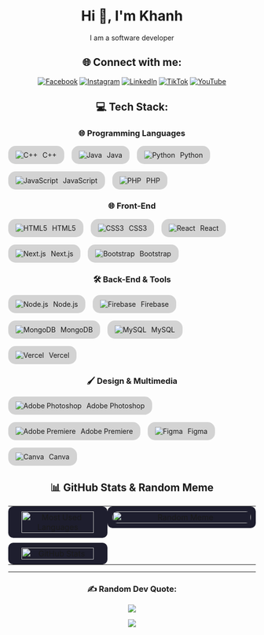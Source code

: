 <div align="center">

# Hi 👋, I'm Khanh  
I am a software developer


## 🌐 Connect with me:
[![Facebook](https://img.shields.io/badge/Facebook-%231877F2.svg?style=for-the-badge&logo=Facebook&logoColor=white)](https://facebook.com/www.facebook.com) 
[![Instagram](https://img.shields.io/badge/Instagram-%23E4405F.svg?style=for-the-badge&logo=Instagram&logoColor=white)](https://www.instagram.com/jkhanhdev.0pro/) 
[![LinkedIn](https://img.shields.io/badge/LinkedIn-%230077B5.svg?style=for-the-badge&logo=linkedin&logoColor=white)](https://linkedin.com/in/huu-khanh-duong-41284925a) 
[![TikTok](https://img.shields.io/badge/TikTok-%23000000.svg?style=for-the-badge&logo=TikTok&logoColor=white)](https://www.tiktok.com/@jkhanhdev.nopro) 
[![YouTube](https://img.shields.io/badge/YouTube-%23FF0000.svg?style=for-the-badge&logo=YouTube&logoColor=white)](https://www.youtube.com/@yardermusic5924)



## 💻 Tech Stack:

### 🌐 Programming Languages
<div style="display: flex; flex-wrap: wrap; gap: 15px;">
  <div style="background-color: lightgrey; border-radius: 15px; padding: 10px 15px; display: flex; align-items: center; gap: 10px;">
    <img src="https://img.shields.io/badge/-C++-lightgrey?logo=c%2B%2B&logoColor=00599C&style=for-the-badge" alt="C++">
    <span>C++</span>
  </div>
  <div style="background-color: lightgrey; border-radius: 15px; padding: 10px 15px; display: flex; align-items: center; gap: 10px;">
    <img src="https://img.shields.io/badge/-Java-lightgrey?logo=java&logoColor=ED8B00&style=for-the-badge" alt="Java">
    <span>Java</span>
  </div>
  <div style="background-color: lightgrey; border-radius: 15px; padding: 10px 15px; display: flex; align-items: center; gap: 10px;">
    <img src="https://img.shields.io/badge/-Python-lightgrey?logo=python&logoColor=3776AB&style=for-the-badge" alt="Python">
    <span>Python</span>
  </div>
  <div style="background-color: lightgrey; border-radius: 15px; padding: 10px 15px; display: flex; align-items: center; gap: 10px;">
    <img src="https://img.shields.io/badge/-JavaScript-lightgrey?logo=javascript&logoColor=F7DF1E&style=for-the-badge" alt="JavaScript">
    <span>JavaScript</span>
  </div>
  <div style="background-color: lightgrey; border-radius: 15px; padding: 10px 15px; display: flex; align-items: center; gap: 10px;">
    <img src="https://img.shields.io/badge/-PHP-lightgrey?logo=php&logoColor=777BB4&style=for-the-badge" alt="PHP">
    <span>PHP</span>
  </div>
</div>

### 🌐 Front-End
<div style="display: flex; flex-wrap: wrap; gap: 15px;">
  <div style="background-color: lightgrey; border-radius: 15px; padding: 10px 15px; display: flex; align-items: center; gap: 10px;">
    <img src="https://img.shields.io/badge/-HTML5-lightgrey?logo=html5&logoColor=E34F26&style=for-the-badge" alt="HTML5">
    <span>HTML5</span>
  </div>
  <div style="background-color: lightgrey; border-radius: 15px; padding: 10px 15px; display: flex; align-items: center; gap: 10px;">
    <img src="https://img.shields.io/badge/-CSS3-lightgrey?logo=css3&logoColor=1572B6&style=for-the-badge" alt="CSS3">
    <span>CSS3</span>
  </div>
  <div style="background-color: lightgrey; border-radius: 15px; padding: 10px 15px; display: flex; align-items: center; gap: 10px;">
    <img src="https://img.shields.io/badge/-React-lightgrey?logo=react&logoColor=61DAFB&style=for-the-badge" alt="React">
    <span>React</span>
  </div>
  <div style="background-color: lightgrey; border-radius: 15px; padding: 10px 15px; display: flex; align-items: center; gap: 10px;">
    <img src="https://img.shields.io/badge/-Next.js-lightgrey?logo=next.js&logoColor=000000&style=for-the-badge" alt="Next.js">
    <span>Next.js</span>
  </div>
  <div style="background-color: lightgrey; border-radius: 15px; padding: 10px 15px; display: flex; align-items: center; gap: 10px;">
    <img src="https://img.shields.io/badge/-Bootstrap-lightgrey?logo=bootstrap&logoColor=563D7C&style=for-the-badge" alt="Bootstrap">
    <span>Bootstrap</span>
  </div>
</div>

### 🛠 Back-End & Tools
<div style="display: flex; flex-wrap: wrap; gap: 15px;">
  <div style="background-color: lightgrey; border-radius: 15px; padding: 10px 15px; display: flex; align-items: center; gap: 10px;">
    <img src="https://img.shields.io/badge/-Node.js-lightgrey?logo=node.js&logoColor=339933&style=for-the-badge" alt="Node.js">
    <span>Node.js</span>
  </div>
  <div style="background-color: lightgrey; border-radius: 15px; padding: 10px 15px; display: flex; align-items: center; gap: 10px;">
    <img src="https://img.shields.io/badge/-Firebase-lightgrey?logo=firebase&logoColor=FFCA28&style=for-the-badge" alt="Firebase">
    <span>Firebase</span>
  </div>
  <div style="background-color: lightgrey; border-radius: 15px; padding: 10px 15px; display: flex; align-items: center; gap: 10px;">
    <img src="https://img.shields.io/badge/-MongoDB-lightgrey?logo=mongodb&logoColor=47A248&style=for-the-badge" alt="MongoDB">
    <span>MongoDB</span>
  </div>
  <div style="background-color: lightgrey; border-radius: 15px; padding: 10px 15px; display: flex; align-items: center; gap: 10px;">
    <img src="https://img.shields.io/badge/-MySQL-lightgrey?logo=mysql&logoColor=4479A1&style=for-the-badge" alt="MySQL">
    <span>MySQL</span>
  </div>
  <div style="background-color: lightgrey; border-radius: 15px; padding: 10px 15px; display: flex; align-items: center; gap: 10px;">
    <img src="https://img.shields.io/badge/-Vercel-lightgrey?logo=vercel&logoColor=000000&style=for-the-badge" alt="Vercel">
    <span>Vercel</span>
  </div>
</div>

### 🖌 Design & Multimedia
<div style="display: flex; flex-wrap: wrap; gap: 15px;">
  <div style="background-color: lightgrey; border-radius: 15px; padding: 10px 15px; display: flex; align-items: center; gap: 10px;">
    <img src="https://img.shields.io/badge/-Adobe%20Photoshop-lightgrey?logo=adobephotoshop&logoColor=31A8FF&style=for-the-badge" alt="Adobe Photoshop">
    <span>Adobe Photoshop</span>
  </div>
  <div style="background-color: lightgrey; border-radius: 15px; padding: 10px 15px; display: flex; align-items: center; gap: 10px;">
    <img src="https://img.shields.io/badge/-Adobe%20Premiere-lightgrey?logo=adobepremierepro&logoColor=9999FF&style=for-the-badge" alt="Adobe Premiere">
    <span>Adobe Premiere</span>
  </div>
  <div style="background-color: lightgrey; border-radius: 15px; padding: 10px 15px; display: flex; align-items: center; gap: 10px;">
    <img src="https://img.shields.io/badge/-Figma-lightgrey?logo=figma&logoColor=F24E1E&style=for-the-badge" alt="Figma">
    <span>Figma</span>
  </div>
  <div style="background-color: lightgrey; border-radius: 15px; padding: 10px 15px; display: flex; align-items: center; gap: 10px;">
    <img src="https://img.shields.io/badge/-Canva-lightgrey?logo=canva&logoColor=00C4CC&style=for-the-badge" alt="Canva">
    <span>Canva</span>
  </div>
</div>

<div align="center">

## 📊 GitHub Stats & Random Meme


<table style="width:100%; table-layout:fixed; border-spacing:0; margin:0; padding:0;">
  <tr>
    <!-- Left Column: Most Used Languages and GitHub Stats -->
    <td style="width:40%; vertical-align:top; text-align:center; padding:0; margin:0;">
      <div style="background-color:#1e1e2e; border-radius:10px; padding:10px; margin:0;">
        <img src="https://github-readme-stats.vercel.app/api/top-langs/?username=HKhanhDuong&theme=radical&hide_border=true&layout=compact" 
        alt="Most Used Languages" style="width:90%; height:auto; border-radius:10px;"/>
      </div>
      <div style="background-color:#1e1e2e; border-radius:10px; padding:10px; margin:10px 0 0 0;">
        <img src="https://github-readme-stats.vercel.app/api?username=HKhanhDuong&theme=radical&hide_border=true&include_all_commits=true&count_private=true" 
        alt="GitHub Stats" style="width:90%; height:auto; border-radius:10px;"/>
      </div>
    </td>
    <!-- Right Column: Random Meme -->
    <td style="width:60%; vertical-align:top; text-align:center; padding:0; margin:0;">
      <div style="background-color:#1e1e2e; border-radius:10px; padding:10px; margin:0;">
        <img src="https://file.hstatic.net/200000934893/file/1e97a24e-1adc-11e8-9758-2e995a9a3302.gif" alt="Random Meme" style="width:100%; height:auto; border-radius:10px;"/>
      </div>
    </td>
  </tr>
</table>
</div>


---

### ✍️ Random Dev Quote:
![](https://quotes-github-readme.vercel.app/api?type=horizontal&theme=radical)

[![](https://visitcount.itsvg.in/api?id=HKhanhDuong&icon=0&color=6)](https://visitcount.itsvg.in)

</div>
